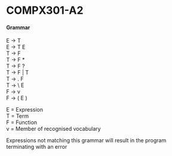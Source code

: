 # COMPX301-A2

#### Grammar

E -> T  
E -> T E  
T -> F  
T -> F *  
T -> F ?  
T -> F | T  
T -> . F  
T -> \ E  
F -> v  
F -> ( E )  

E = Expression  
T = Term  
F = Function  
v = Member of recognised vocabulary

Expressions not matching this grammar will result in the program terminating with an error